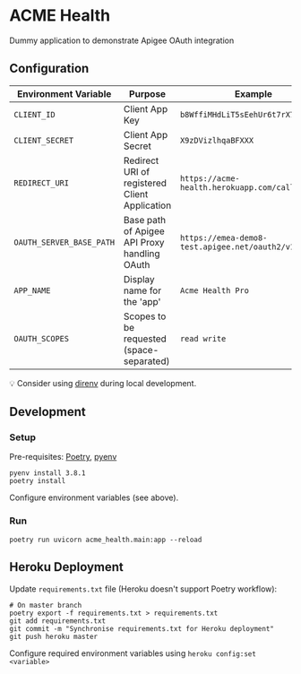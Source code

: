 # ACME Health

Dummy application to demonstrate Apigee OAuth integration

## Configuration

| Environment Variable     | Purpose                                       | Example                                         |
| ------------------------ | --------------------------------------------- | ----------------------------------------------- |
| `CLIENT_ID`              | Client App Key                                | `b8WffiMHdLiT5sEehUr6t7rX7PEGXXXX`              |
| `CLIENT_SECRET`          | Client App Secret                             | `X9zDVizlhqaBFXXX`                              |
| `REDIRECT_URI`           | Redirect URI of registered Client Application | `https://acme-health.herokuapp.com/callback`    |
| `OAUTH_SERVER_BASE_PATH` | Base path of Apigee API Proxy handling OAuth  | `https://emea-demo8-test.apigee.net/oauth2/v1/` |
| `APP_NAME`               | Display name for the 'app'                    | `Acme Health Pro`                               |
| `OAUTH_SCOPES`           | Scopes to be requested (space-separated)      | `read write`                                    |

:bulb: Consider using [direnv](https://direnv.net/) during local development.

## Development

### Setup

Pre-requisites: [Poetry](https://python-poetry.org/), [pyenv](https://github.com/pyenv/pyenv)

```
pyenv install 3.8.1
poetry install
```

Configure environment variables (see above).

### Run

```
poetry run uvicorn acme_health.main:app --reload
```

## Heroku Deployment

Update `requirements.txt` file (Heroku doesn't support Poetry workflow):

```
# On master branch
poetry export -f requirements.txt > requirements.txt
git add requirements.txt
git commit -m "Synchronise requirements.txt for Heroku deployment"
git push heroku master
```

Configure required environment variables using `heroku config:set <variable>`
